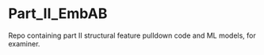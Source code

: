 # Part_II_EmbAB
Repo containing part II structural feature pulldown code and ML models, for examiner.
